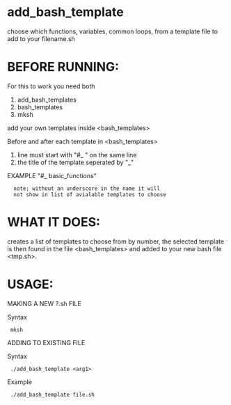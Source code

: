 # add_bash_template
choose which functions, variables, common loops, from a template file to add to your filename.sh


# BEFORE RUNNING:

For this to work you need both
  1) add_bash_templates
  2) bash_templates 
  3) mksh

add your own templates inside \<bash_templates\>
  
Before and after each template in \<bash_templates\> 
  1) line must start with "#_ " on the same line
  2) the title of the template seperated by "_"
    
   EXAMPLE "#_ basic_functions"
   
      note; without an underscore in the name it will
      not show in list of avialable templates to choose


# WHAT IT DOES:
  
  creates a list of templates to choose from by number, the
  selected template is then found in the file \<bash_templates\>
  and added to your new bash file \<tmp.sh\>. 


# USAGE: 

MAKING A NEW  \?.sh FILE

  
   Syntax
   
     mksh


ADDING TO EXISTING FILE


   Syntax 
   
     ./add_bash_template <arg1> 

   Example 
        
     ./add_bash_template file.sh
  

